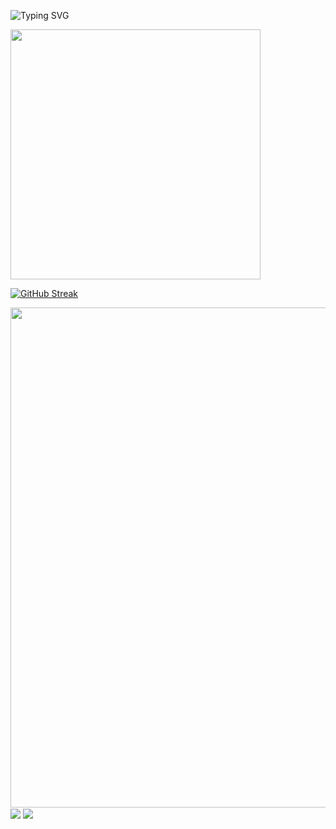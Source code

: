 
![Typing SVG](https://readme-typing-svg.demolab.com?font=Fira+Code&pause=1000&width=435&lines=Welcome+to+my+Github+profile+page!)

<img align="center" width="400" src="https://github-readme-stats.vercel.app/api?username=N501YHappy&theme=transparent&include_all_commits=true&show_icons=true&hide_border=true" />

<a  href="https://git.io/streak-stats"><img src="https://streak-stats.demolab.com?user=N501YHappy&date_format=%5BY.%5Dn.j" alt="GitHub Streak" /></a>

<img width="800" src="https://github-readme-activity-graph.vercel.app/graph?username=N501YHappy&theme=github-compact&hide_border=true&area=true" />

<img align="center" src="https://github-readme-stats.vercel.app/api/wakatime?username=N501YHappy&theme=transparent&hide_border=true&layout=compact&langs_count=22" />

<img align="center" src="https://github-readme-stats.vercel.app/api/top-langs/?username=N501YHappy&theme=transparent&hide_border=true&layout=donut-vertical&langs_count=6" />

